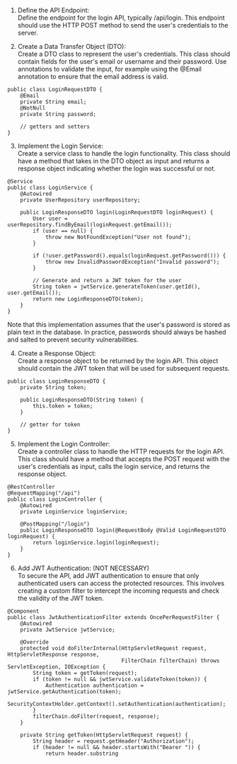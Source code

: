 1. Define the API Endpoint:  
Define the endpoint for the login API, typically /api/login. This endpoint should use the HTTP POST method to send the user's credentials to the server.

2. Create a Data Transfer Object (DTO):  
Create a DTO class to represent the user's credentials. This class should contain fields for the user's email or username and their password. Use annotations to validate the input, for example using the @Email annotation to ensure that the email address is valid.
```
public class LoginRequestDTO {
    @Email
    private String email;
    @NotNull
    private String password;

    // getters and setters
}
```

3. Implement the Login Service:  
Create a service class to handle the login functionality. This class should have a method that takes in the DTO object as input and returns a response object indicating whether the login was successful or not.
```
@Service
public class LoginService {
    @Autowired
    private UserRepository userRepository;

    public LoginResponseDTO login(LoginRequestDTO loginRequest) {
        User user = userRepository.findByEmail(loginRequest.getEmail());
        if (user == null) {
            throw new NotFoundException("User not found");
        }

        if (!user.getPassword().equals(loginRequest.getPassword())) {
            throw new InvalidPasswordException("Invalid password");
        }

        // Generate and return a JWT token for the user
        String token = jwtService.generateToken(user.getId(), user.getEmail());
        return new LoginResponseDTO(token);
    }
}
```
Note that this implementation assumes that the user's password is stored as plain text in the database. In practice, passwords should always be hashed and salted to prevent security vulnerabilities.

4. Create a Response Object:  
Create a response object to be returned by the login API. This object should contain the JWT token that will be used for subsequent requests.

```
public class LoginResponseDTO {
    private String token;

    public LoginResponseDTO(String token) {
        this.token = token;
    }

    // getter for token
}
```

5. Implement the Login Controller:  
Create a controller class to handle the HTTP requests for the login API. This class should have a method that accepts the POST request with the user's credentials as input, calls the login service, and returns the response object.
```
@RestController
@RequestMapping("/api")
public class LoginController {
    @Autowired
    private LoginService loginService;

    @PostMapping("/login")
    public LoginResponseDTO login(@RequestBody @Valid LoginRequestDTO loginRequest) {
        return loginService.login(loginRequest);
    }
}
```

6. Add JWT Authentication: (NOT NECESSARY)  
To secure the API, add JWT authentication to ensure that only authenticated users can access the protected resources. This involves creating a custom filter to intercept the incoming requests and check the validity of the JWT token.
```
@Component
public class JwtAuthenticationFilter extends OncePerRequestFilter {
    @Autowired
    private JwtService jwtService;

    @Override
    protected void doFilterInternal(HttpServletRequest request, HttpServletResponse response,
                                    FilterChain filterChain) throws ServletException, IOException {
        String token = getToken(request);
        if (token != null && jwtService.validateToken(token)) {
            Authentication authentication = jwtService.getAuthentication(token);
            SecurityContextHolder.getContext().setAuthentication(authentication);
        }
        filterChain.doFilter(request, response);
    }

    private String getToken(HttpServletRequest request) {
        String header = request.getHeader("Authorization");
        if (header != null && header.startsWith("Bearer ")) {
            return header.substring
```
